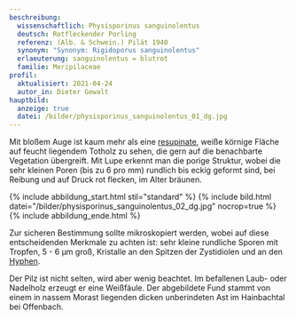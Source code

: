 ```yaml
---
beschreibung:
  wissenschaftlich: Physisporinus sanguinolentus
  deutsch: Rotfleckender Porling
  referenz: (Alb. & Schwein.) Pilát 1940
  synonym: "Synonym: Rigidoporus sanguinolentus"
  erlaeuterung: sanguinolentus = blutrot
  familie: Meripilaceae
profil:
  aktualisiert: 2021-04-24
  autor_in: Dieter Gewalt
hauptbild:
  anzeige: true
  datei: /bilder/physisporinus_sanguinolentus_01_dg.jpg
---
```

Mit bloßem Auge ist kaum mehr als eine [resupinate](resupinat "Glossar"), weiße körnige Fläche auf feucht liegendem Totholz zu sehen, die gern auf die benachbarte Vegetation übergreift. Mit Lupe erkennt man die porige Struktur, wobei die sehr kleinen Poren (bis zu 6 pro mm) rundlich bis eckig geformt sind, bei Reibung und auf Druck rot flecken, im Alter bräunen.

{% include abbildung_start.html stil="standard" %}
{% include bild.html datei="/bilder/physisporinus_sanguinolentus_02_dg.jpg" nocrop=true %}
{% include abbildung_ende.html %}

Zur sicheren Bestimmung sollte mikroskopiert werden, wobei auf diese entscheidenden Merkmale zu achten ist: sehr kleine rundliche Sporen mit Tropfen, 5 - 6 µm groß, Kristalle an den Spitzen der Zystidiolen und an den [Hyphen](Hyphen "Glossar").

Der Pilz ist nicht selten, wird aber wenig beachtet. Im befallenen Laub- oder Nadelholz erzeugt er eine Weißfäule. Der abgebildete Fund stammt von einem in nassem Morast liegenden dicken unberindeten Ast im Hainbachtal bei Offenbach.